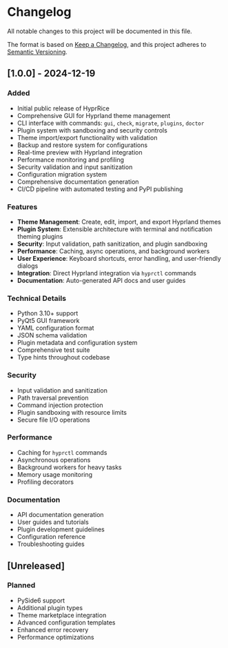 # Changelog

All notable changes to this project will be documented in this file.

The format is based on [Keep a Changelog](https://keepachangelog.com/en/1.0.0/),
and this project adheres to [Semantic Versioning](https://semver.org/spec/v2.0.0.html).

## [1.0.0] - 2024-12-19

### Added
- Initial public release of HyprRice
- Comprehensive GUI for Hyprland theme management
- CLI interface with commands: `gui`, `check`, `migrate`, `plugins`, `doctor`
- Plugin system with sandboxing and security controls
- Theme import/export functionality with validation
- Backup and restore system for configurations
- Real-time preview with Hyprland integration
- Performance monitoring and profiling
- Security validation and input sanitization
- Configuration migration system
- Comprehensive documentation generation
- CI/CD pipeline with automated testing and PyPI publishing

### Features
- **Theme Management**: Create, edit, import, and export Hyprland themes
- **Plugin System**: Extensible architecture with terminal and notification theming plugins
- **Security**: Input validation, path sanitization, and plugin sandboxing
- **Performance**: Caching, async operations, and background workers
- **User Experience**: Keyboard shortcuts, error handling, and user-friendly dialogs
- **Integration**: Direct Hyprland integration via `hyprctl` commands
- **Documentation**: Auto-generated API docs and user guides

### Technical Details
- Python 3.10+ support
- PyQt5 GUI framework
- YAML configuration format
- JSON schema validation
- Plugin metadata and configuration system
- Comprehensive test suite
- Type hints throughout codebase

### Security
- Input validation and sanitization
- Path traversal prevention
- Command injection protection
- Plugin sandboxing with resource limits
- Secure file I/O operations

### Performance
- Caching for `hyprctl` commands
- Asynchronous operations
- Background workers for heavy tasks
- Memory usage monitoring
- Profiling decorators

### Documentation
- API documentation generation
- User guides and tutorials
- Plugin development guidelines
- Configuration reference
- Troubleshooting guides

## [Unreleased]

### Planned
- PySide6 support
- Additional plugin types
- Theme marketplace integration
- Advanced configuration templates
- Enhanced error recovery
- Performance optimizations
